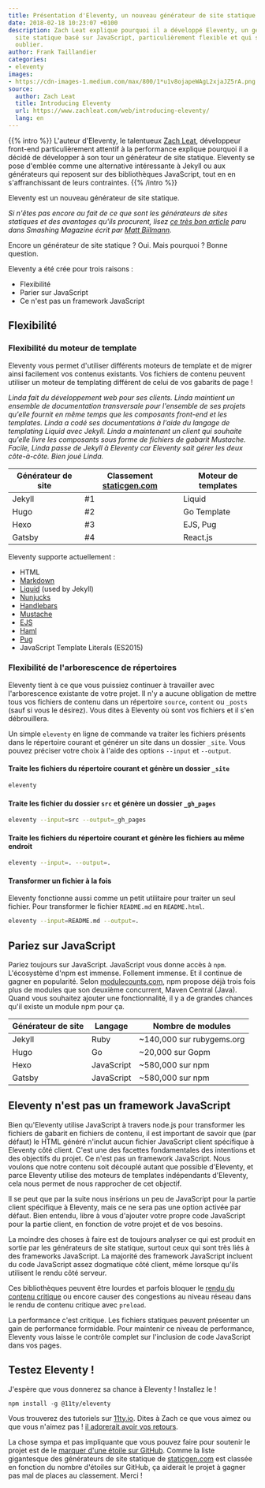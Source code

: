 ```yaml
---
title: Présentation d'Eleventy, un nouveau générateur de site statique
date: 2018-02-18 10:23:07 +0100
description: Zach Leat explique pourquoi il a développé Eleventy, un générateur de
  site statique basé sur JavaScript, particulièrement flexible et qui sait se faire
  oublier.
author: Frank Taillandier
categories:
- eleventy
images:
- https://cdn-images-1.medium.com/max/800/1*u1v8ojapeWAgL2xjaJZ5rA.png
source:
  author: Zach Leat
  title: Introducing Eleventy
  url: https://www.zachleat.com/web/introducing-eleventy/
  lang: en
---
```

{{% intro %}}
L'auteur d'Eleventy, le talentueux [Zach Leat](https://twitter.com/zachleat), développeur front-end particulièrement attentif à la performance explique pourquoi il a décidé de développer à son tour un générateur de site statique. Eleventy se pose d'emblée comme une alternative intéressante à Jekyll ou aux générateurs qui reposent sur des bibliothèques JavaScript, tout en en s'affranchissant de leurs contraintes.
{{% /intro %}}

Eleventy est un nouveau générateur de site statique.

_Si n'êtes pas encore au fait de ce que sont les générateurs de sites statiques et des avantages qu'ils procurent, lisez [ce très bon article](https://www.smashingmagazine.com/2015/11/modern-static-website-generators-next-big-thing/) paru dans Smashing Magazine écrit par [Matt Biilmann](https://twitter.com/biilmann)._

Encore un générateur de site statique ? Oui. Mais pourquoi ? Bonne question.

Eleventy a été crée pour trois raisons :

* Flexibilité
* Parier sur JavaScript
* Ce n'est pas un framework JavaScript

## Flexibilité

### Flexibilité du moteur de template

Eleventy vous permet d'utiliser différents moteurs de template et de migrer ainsi facilement vos contenus existants. Vos fichiers de contenu peuvent utiliser un moteur de templating différent de celui de vos gabarits de page !

_Linda fait du développement web pour ses clients. Linda maintient un ensemble de documentation transversale pour l'ensemble de ses projets qu'elle fournit en même temps que les composants front-end et les templates. Linda a codé ses documentations à l'aide du langage de templating Liquid avec Jekyll. Linda a maintenant un client qui souhaite qu'elle livre les composants sous forme de fichiers de gabarit Mustache. Facile, Linda passe de Jekyll à Eleventy car Eleventy sait gérer les deux côte-à-côte. Bien joué Linda._

| Générateur de site | Classement [staticgen.com](https://www.staticgen.com/)  | Moteur de templates |
| --- | --- | --- |
| Jekyll | #1 | Liquid |
| Hugo | #2 | Go Template |
| Hexo | #3 | EJS, Pug |
| Gatsby | #4 | React.js |


Eleventy supporte actuellement :

* HTML
* [Markdown](https://github.com/markdown-it/markdown-it)
* [Liquid](https://www.npmjs.com/package/liquidjs) (used by Jekyll)
* [Nunjucks](https://mozilla.github.io/nunjucks/)
* [Handlebars](https://github.com/wycats/handlebars.js)
* [Mustache](https://github.com/janl/mustache.js/)
* [EJS](https://www.npmjs.com/package/ejs)
* [Haml](https://github.com/tj/haml.js)
* [Pug](https://github.com/pugjs/pug)
* JavaScript Template Literals (ES2015)

### Flexibilité de l'arborescence de répertoires

Eleventy tient à ce que vous puissiez continuer à travailler avec l'arborescence existante de votre projet. Il n'y a aucune obligation de mettre tous vos fichiers de contenu dans un répertoire `source`, `content` ou `_posts` (sauf si vous le désirez). Vous dites à Eleventy où sont vos fichiers et il s'en débrouillera.

Un simple `eleventy` en ligne de commande va traiter les fichiers présents dans le répertoire courant et générer un site dans un dossier `_site`. Vous pouvez préciser votre choix à l'aide des options `--input` et `--output`.

#### Traite les fichiers du répertoire courant et génère un dossier `_site`

```sh
eleventy
```

#### Traite les fichier du dossier `src` et génère un dossier `_gh_pages`

```sh
eleventy --input=src --output=_gh_pages
```

#### Traite les fichiers du répertoire courant et génère les fichiers au même endroit

```sh
eleventy --input=. --output=.
```

#### Transformer un fichier à la fois

Eleventy fonctionne aussi comme un petit utilitaire pour traiter un seul fichier. Pour transformer le fichier `README.md` en `README.html`.

```sh
eleventy --input=README.md --output=.
```

## Pariez sur JavaScript

Pariez toujours sur JavaScript. JavaScript vous donne accès à `npm`. L'écosystème d'npm est immense. Follement immense. Et il continue de gagner en popularité. Selon [modulecounts.com](http://www.modulecounts.com/), npm propose déjà trois fois plus de modules que son deuxième concurrent, Maven Central (Java). Quand vous souhaitez ajouter une fonctionnalité, il y a de grandes chances qu'il existe un module npm pour ça.

| Générateur de site | Langage | Nombre de modules |
| --- | --- | --- |
| Jekyll | Ruby | ~140,000 sur rubygems.org |
| Hugo | Go | ~20,000 sur Gopm |
| Hexo | JavaScript | ~580,000 sur npm |
| Gatsby | JavaScript | ~580,000 sur npm |

## Eleventy n'est pas un framework JavaScript

Bien qu'Eleventy utilise JavaScript à travers node.js pour transformer les fichiers de gabarit en fichiers de contenu, il est important de savoir que (par défaut) le HTML généré n'inclut aucun fichier JavaScript client spécifique à Eleventy côté client. C'est une des facettes fondamentales des intentions et des objectifs du projet. Ce n'est pas un framework JavaScript. Nous voulons que notre contenu soit découplé autant que possible d'Eleventy, et parce Eleventy utilise des moteurs de templates indépendants d'Eleventy, cela nous permet de nous rapprocher de cet objectif.

Il se peut que par la suite nous insérions un peu de JavaScript pour la partie client spécifique à Eleventy, mais ce ne sera pas une option activée par défaut. Bien entendu, libre à vous d'ajouter votre propre code JavaScript pour la partie client, en fonction de votre projet et de vos besoins.

La moindre des choses à faire est de toujours analyser ce qui est produit en sortie par les générateurs de site statique, surtout ceux qui sont très liés à des frameworks JavaScript. La majorité des framework JavaScript incluent du code JavaScript assez dogmatique côté client, même lorsque qu'ils utilisent le rendu côté serveur.

Ces bibliothèques peuvent être lourdes et parfois bloquer le [rendu du contenu critique](https://developers.google.com/web/fundamentals/performance/critical-rendering-path/) ou encore causer des congestions au niveau réseau dans le rendu de contenu critique avec `preload`.

La performance c'est critique. Les fichiers statiques peuvent présenter un gain de performance formidable. Pour maintenir ce niveau de performance, Eleventy vous laisse le contrôle complet sur l'inclusion de code JavaScript dans vos pages.

## Testez Eleventy !

J'espère que vous donnerez sa chance à Eleventy ! Installez le !

```
npm install -g @11ty/eleventy
```

Vous trouverez des tutoriels sur [11ty.io](https://www.11ty.io/). Dites à Zach ce que vous aimez ou que vous n'aimez pas ! [il adorerait avoir vos retours](https://twitter.com/zachleat).

La chose sympa et pas impliquante que vous pouvez faire pour soutenir le projet est de le [marquer d'une étoile sur GitHub](https://github.com/11ty/eleventy).
Comme la liste gigantesque des générateurs de site statique de [staticgen.com](https://www.staticgen.com/) est classée en fonction du nombre d'étoiles sur GitHub, ça aiderait le projet à gagner pas mal de places au classement. Merci !
